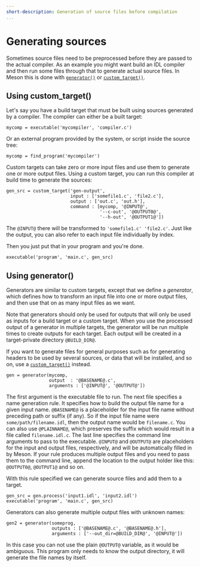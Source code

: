 ```yaml
---
short-description: Generation of source files before compilation
...
```


# Generating sources

  Sometimes source files need to be preprocessed before they are passed to the actual compiler. As an example you might want build an IDL compiler and then run some files through that to generate actual source files. In Meson this is done with [`generator()`](Reference-manual.md#generator) or [`custom_target()`](Reference-manual.md#custom_target).

## Using custom_target()

Let's say you have a build target that must be built using sources generated by a compiler. The compiler can either be a built target:

```meson
mycomp = executable('mycompiler', 'compiler.c')
```

Or an external program provided by the system, or script inside the source tree:

```meson
mycomp = find_program('mycompiler')
```

Custom targets can take zero or more input files and use them to generate one or more output files. Using a custom target, you can run this compiler at build time to generate the sources:

```meson
gen_src = custom_target('gen-output',
                        input : ['somefile1.c', 'file2.c'],
                        output : ['out.c', 'out.h'],
                        command : [mycomp, '@INPUT@',
                                   '--c-out', '@OUTPUT0@',
                                   '--h-out', '@OUTPUT1@'])
```

The `@INPUT@` there will be transformed to `'somefile1.c' 'file2.c'`. Just like the output, you can also refer to each input file individually by index.

Then you just put that in your program and you're done.

```meson
executable('program', 'main.c', gen_src)
```

## Using generator()

Generators are similar to custom targets, except that we define a *generator*, which defines how to transform an input file into one or more output files, and then use that on as many input files as we want.

Note that generators should only be used for outputs that will only be used as inputs for a build target or a custom target. When you use the processed output of a generator in multiple targets, the generator will be run multiple times to create outputs for each target. Each output will be created in a target-private directory `@BUILD_DIR@`.

If you want to generate files for general purposes such as for generating headers to be used by several sources, or data that will be installed, and so on, use a [`custom_target()`](Reference-manual.md#custom_target) instead.


```meson
gen = generator(mycomp,
                output  : '@BASENAME@.c',
                arguments : ['@INPUT@', '@OUTPUT@'])
```

The first argument is the executable file to run. The next file specifies a name generation rule. It specifies how to build the output file name for a given input name. `@BASENAME@` is a placeholder for the input file name without preceding path or suffix (if any). So if the input file name were `some/path/filename.idl`, then the output name would be `filename.c`. You can also use `@PLAINNAME@`, which preserves the suffix which would result in a file called `filename.idl.c`. The last line specifies the command line arguments to pass to the executable. `@INPUT@` and `@OUTPUT@` are placeholders for the input and output files, respectively, and will be automatically filled in by Meson. If your rule produces multiple output files and you need to pass them to the command line, append the location to the output holder like this: `@OUTPUT0@`, `@OUTPUT1@` and so on.

With this rule specified we can generate source files and add them to a target.

```meson
gen_src = gen.process('input1.idl', 'input2.idl')
executable('program', 'main.c', gen_src)
```

Generators can also generate multiple output files with unknown names:

```meson
gen2 = generator(someprog,
                 outputs : ['@BASENAME@.c', '@BASENAME@.h'],
                 arguments : ['--out_dir=@BUILD_DIR@', '@INPUT@'])
```

In this case you can not use the plain `@OUTPUT@` variable, as it would be ambiguous. This program only needs to know the output directory, it will generate the file names by itself.
